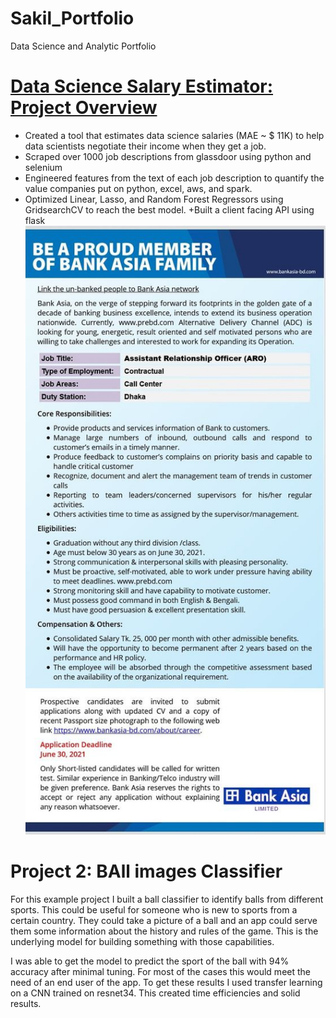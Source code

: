 # Sakil_Portfolio
Data Science and Analytic Portfolio
# [Data Science Salary Estimator: Project Overview](https://github.com/Sakil-Mahmud0/web-portfolio)
+ Created a tool that estimates data science salaries (MAE ~ $ 11K) to help data scientists negotiate their income when they get a job.
+ Scraped over 1000 job descriptions from glassdoor using python and selenium
+ Engineered features from the text of each job description to quantify the value companies put on python, excel, aws, and spark.
+ Optimized Linear, Lasso, and Random Forest Regressors using GridsearchCV to reach the best model.
+Built a client facing API using flask
![](/images/201371874_2913849622207668_5450318775369749505_n.jpg)


# Project 2: BAll images Classifier
For this example project I built a ball classifier to identify balls from different sports. This could be useful for someone who is new to sports from a certain country. They could take a picture of a ball and an app could serve them some information about the history and rules of the game. This is the underlying model for building something with those capabilities.

I was able to get the model to predict the sport of the ball with 94% accuracy after minimal tuning. For most of the cases this would meet the need of an end user of the app. To get these results I used transfer learning on a CNN trained on resnet34. This created time efficiencies and solid results.
